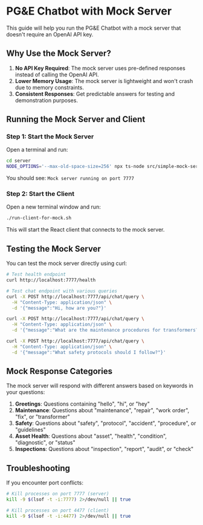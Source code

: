 # PG&E Chatbot with Mock Server

This guide will help you run the PG&E Chatbot with a mock server that doesn't require an OpenAI API key.

## Why Use the Mock Server?

1. **No API Key Required**: The mock server uses pre-defined responses instead of calling the OpenAI API.
2. **Lower Memory Usage**: The mock server is lightweight and won't crash due to memory constraints.
3. **Consistent Responses**: Get predictable answers for testing and demonstration purposes.

## Running the Mock Server and Client

### Step 1: Start the Mock Server

Open a terminal and run:

```bash
cd server
NODE_OPTIONS='--max-old-space-size=256' npx ts-node src/simple-mock-server.ts
```

You should see: `Mock server running on port 7777`

### Step 2: Start the Client

Open a new terminal window and run:

```bash
./run-client-for-mock.sh
```

This will start the React client that connects to the mock server.

## Testing the Mock Server

You can test the mock server directly using curl:

```bash
# Test health endpoint
curl http://localhost:7777/health

# Test chat endpoint with various queries
curl -X POST http://localhost:7777/api/chat/query \
  -H "Content-Type: application/json" \
  -d '{"message":"Hi, how are you?"}'

curl -X POST http://localhost:7777/api/chat/query \
  -H "Content-Type: application/json" \
  -d '{"message":"What are the maintenance procedures for transformers?"}'

curl -X POST http://localhost:7777/api/chat/query \
  -H "Content-Type: application/json" \
  -d '{"message":"What safety protocols should I follow?"}'
```

## Mock Response Categories

The mock server will respond with different answers based on keywords in your questions:

1. **Greetings**: Questions containing "hello", "hi", or "hey"
2. **Maintenance**: Questions about "maintenance", "repair", "work order", "fix", or "transformer"
3. **Safety**: Questions about "safety", "protocol", "accident", "procedure", or "guidelines"
4. **Asset Health**: Questions about "asset", "health", "condition", "diagnostic", or "status"
5. **Inspections**: Questions about "inspection", "report", "audit", or "check"

## Troubleshooting

If you encounter port conflicts:

```bash
# Kill processes on port 7777 (server)
kill -9 $(lsof -t -i:7777) 2>/dev/null || true

# Kill processes on port 4477 (client)
kill -9 $(lsof -t -i:4477) 2>/dev/null || true
``` 